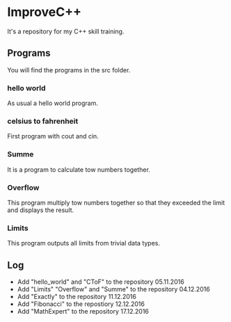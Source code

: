 # ImproveC++
It's a repository for my C++ skill training.

## Programs
You will find the programs in the src folder.

### hello world
As usual a hello world program.

### celsius to fahrenheit
First program with cout and cin.

### Summe
It is a program to calculate tow numbers together.

### Overflow
This program multiply tow numbers together so that they exceeded the limit and displays the result.

### Limits
This program outputs all limits from trivial data types.

## Log
 - Add "hello_world" and "CToF" to the repository 05.11.2016
 - Add "Limits" "Overflow" and "Summe" to the repository 04.12.2016
 - Add "Exactly" to the repository 11.12.2016
 - Add "Fibonacci" to the repostiory 12.12.2016
 - Add "MathExpert" to the repository 17.12.2016
